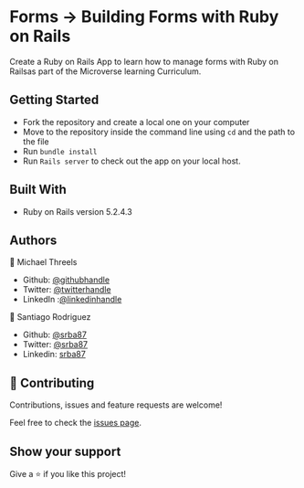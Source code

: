 # Forms -> Building Forms with Ruby on Rails

Create a Ruby on Rails App to learn how to manage forms with Ruby on Railsas part of the Microverse learning Curriculum.

## Getting Started
- Fork the repository and create a local one on your computer
- Move to the repository inside the command line using `cd` and the path to the file
- Run `bundle install`
- Run `Rails server` to check out the app on your local host. 

## Built With
- Ruby on Rails version 5.2.4.3

## Authors
👤 Michael Threels
- Github: [@githubhandle](https://github.com/mikethreels)
- Twitter: [@twitterhandle](https://twitter.com/MichaelThreels)
- LinkedIn :[@linkedinhandle](https://www.linkedin.com/in/michael-threels-24101991)

👤 Santiago Rodriguez
- Github: [@srba87](https://github.com/santiagorodriguezbermudez)
- Twitter: [@srba87](https://twitter.com/srba87)
- Linkedin: [srba87](https://linkedin.com/in/srba87)

## 🤝 Contributing

Contributions, issues and feature requests are welcome!

Feel free to check the [issues page](issues/).

## Show your support

Give a ⭐️ if you like this project!
